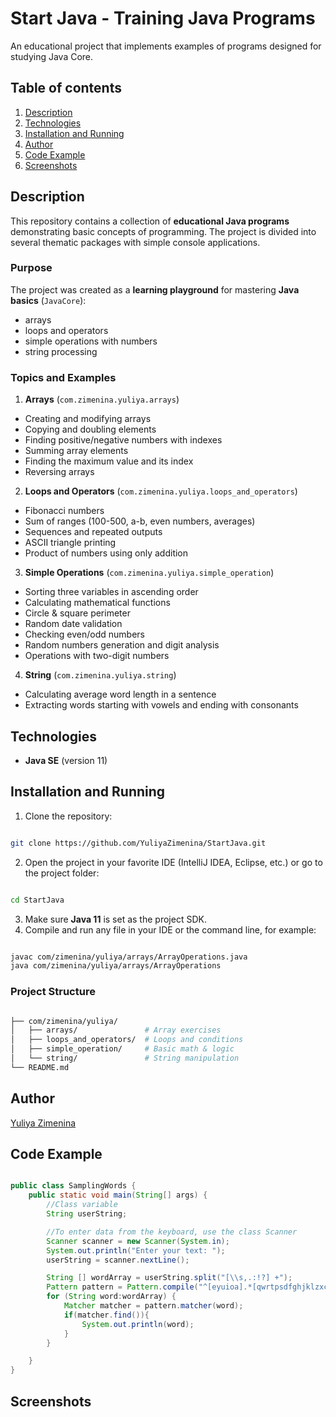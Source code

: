# Start Java - Training Java Programs

An educational project that implements examples of programs designed for studying Java Core.

## Table of contents

1. [Description](#description)
2. [Technologies](#technologies)
3. [Installation and Running](#installation-and-running)
4. [Author](#author)
5. [Code Example](#code-example)
6. [Screenshots](#screeenshots)

## Description

This repository contains a collection of **educational Java programs** demonstrating basic concepts
of programming.
The project is divided into several thematic packages with simple console applications.

### Purpose

The project was created as a **learning playground** for mastering **Java basics** (`JavaCore`):
- arrays
- loops and operators
- simple operations with numbers
- string processing

### Topics and Examples

1. **Arrays** (`com.zimenina.yuliya.arrays`)
- Creating and modifying arrays
- Copying and doubling elements
- Finding positive/negative numbers with indexes
- Summing array elements
- Finding the maximum value and its index
- Reversing arrays
   
2. **Loops and Operators** (`com.zimenina.yuliya.loops_and_operators`)
- Fibonacci numbers
- Sum of ranges (100-500, a-b, even numbers, averages)
- Sequences and repeated outputs
- ASCII triangle printing
- Product of numbers using only addition

3. **Simple Operations** (`com.zimenina.yuliya.simple_operation`)
- Sorting three variables in ascending order
- Calculating mathematical functions
- Circle & square perimeter
- Random date validation
- Checking even/odd numbers
- Random numbers generation and digit analysis
- Operations with two-digit numbers

4. **String** (`com.zimenina.yuliya.string`)
- Calculating average word length in a sentence
- Extracting words starting with vowels and ending with consonants

## Technologies

- **Java SE** (version 11)

## Installation and Running

1. Clone the repository:

```bash

git clone https://github.com/YuliyaZimenina/StartJava.git

```

2. Open the project in your favorite IDE (IntelliJ IDEA, Eclipse, etc.) or go to the project folder:
   
```bash

cd StartJava

```

3. Make sure **Java 11** is set as the project SDK.
4. Compile and run any file in your IDE or the command line, for example:
   
```bash

javac com/zimenina/yuliya/arrays/ArrayOperations.java
java com/zimenina/yuliya/arrays/ArrayOperations

```

### Project Structure

```bash

├── com/zimenina/yuliya/
│   ├── arrays/               # Array exercises
│   ├── loops_and_operators/  # Loops and conditions
│   ├── simple_operation/     # Basic math & logic
│   └── string/               # String manipulation
└── README.md

```

## Author
[Yuliya Zimenina](https://github.com/YuliyaZimenina)

## Code Example

```java

public class SamplingWords {
    public static void main(String[] args) {
        //Class variable
        String userString;

        //To enter data from the keyboard, use the class Scanner
        Scanner scanner = new Scanner(System.in);
        System.out.println("Enter your text: ");
        userString = scanner.nextLine();

        String [] wordArray = userString.split("[\\s,.:!?] +");
        Pattern pattern = Pattern.compile("^[eyuioa].*[qwrtpsdfghjklzxcvbnm]$");
        for (String word:wordArray) {
            Matcher matcher = pattern.matcher(word);
            if(matcher.find()){
                System.out.println(word);
            }
        }

    }
}

```

## Screenshots




